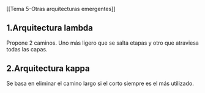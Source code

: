 [[Tema 5-Otras arquitecturas emergentes]]

## 1.Arquitectura lambda
Propone 2 caminos. Uno más ligero que se salta etapas y otro que atraviesa todas las capas.

## 2.Arquitectura kappa
Se basa en eliminar el camino largo si el corto siempre es el más utilizado.